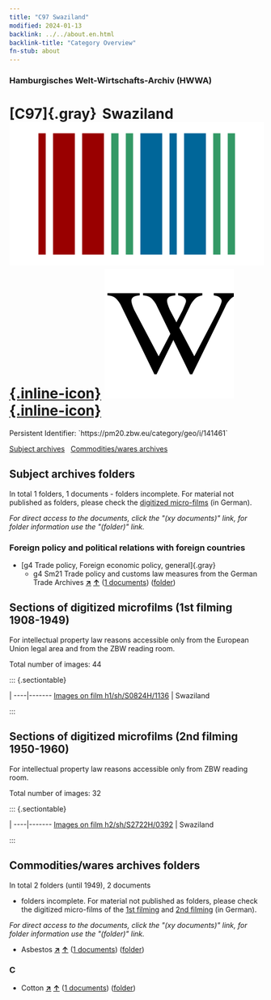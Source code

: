 ```yaml
---
title: "C97 Swaziland"
modified: 2024-01-13
backlink: ../../about.en.html
backlink-title: "Category Overview"
fn-stub: about
---
```


### Hamburgisches Welt-Wirtschafts-Archiv (HWWA)

# [C97]{.gray}&#8201; Swaziland &#160; [![Wikidata](/images/Wikidata-logo.svg "Wikidata"){.inline-icon}](http://www.wikidata.org/entity/Q1050) [![Wikipedia](/images/Wikipedia-W.svg "Wikipedia"){.inline-icon}](https://en.wikipedia.org/wiki/Eswatini)

<div class="hint">Persistent Identifier: `https://pm20.zbw.eu/category/geo/i/141461`</div>





[Subject archives](#subject-archives-folders) &#160; [Commodities/wares archives](#commoditieswares-archives-folders)




## Subject archives folders










In total 1 folders, 1 documents - folders incomplete.
For material not published as folders, please check the [digitized micro-films](/film/h1_sh.de.html) (in German).

_For direct access to the documents, click the "(xy documents)" link, for folder information use the "(folder)" link._



### Foreign policy and political relations with foreign countries

- [g4 Trade policy, Foreign economic policy, general]{.gray}
  - g4 Sm21 Trade policy and customs law measures from the German Trade Archives [**&nearr;**](../../../subject/i/144492/about.en.html "Trade policy and customs law measures from the German Trade Archives (all over the world)") [**&uarr;**](../../../subject/about.en.html#g4_Sm21 "Subject category system") (<a href="https://pm20.zbw.eu/iiifview/folder/sh/141461,144492" title="about: Swaziland : Trade policy and customs law measures from the German Trade Archives" target="_blank">1 documents</a>) ([folder](../../../../folder/sh/1414xx/141461/1444xx/144492/about.en.html))



<a id="filmsections" />

## Sections of digitized microfilms (1st filming 1908-1949)

<p>For intellectual property law reasons accessible only from the European Union legal area and from the ZBW reading room.</p>



<p>Total number of images: 44</p>




::: {.sectiontable}

 | 
----|-------
<a class="btn" href="https://pm20.zbw.eu/film/h1/sh/S0824H/1136" rel="nofollow">Images on film h1/sh/S0824H/1136</a> | Swaziland


:::




## Sections of digitized microfilms (2nd filming 1950-1960)

<p>For intellectual property law reasons accessible only from ZBW reading room.</p>



<p>Total number of images: 32</p>




::: {.sectiontable}

 | 
----|-------
<a class="btn" href="https://pm20.zbw.eu/film/h2/sh/S2722H/0392" rel="nofollow">Images on film h2/sh/S2722H/0392</a> | Swaziland


:::














## Commodities/wares archives folders











In total 2 folders (until 1949), 2 documents
- folders incomplete.  For material not published as folders, please check the
digitized micro-films of the [1st filming](/film/h1_wa.de.html) and [2nd
filming](/film/h2_wa.de.html) (in German).

_For direct access to the documents, click the "(xy documents)" link, for folder information use the "(folder)" link._


- Asbestos [**&nearr;**](../../../ware/i/142014/about.en.html "Asbestos (xXX all over the world)") [**&uarr;**](../../../ware/about.en.html#PID23-As "Ware category system") (<a href="https://pm20.zbw.eu/iiifview/folder/wa/142014,141461" title="about: Asbestos : Swaziland" target="_blank">1 documents</a>) ([folder](../../../../folder/wa/1420xx/142014/1414xx/141461/about.en.html))

### C

- Cotton [**&nearr;**](../../../ware/i/142089/about.en.html "Cotton (xXX all over the world)") [**&uarr;**](../../../ware/about.en.html#PLW04-Bw "Ware category system") (<a href="https://pm20.zbw.eu/iiifview/folder/wa/142089,141461" title="about: Cotton : Swaziland" target="_blank">1 documents</a>) ([folder](../../../../folder/wa/1420xx/142089/1414xx/141461/about.en.html))




